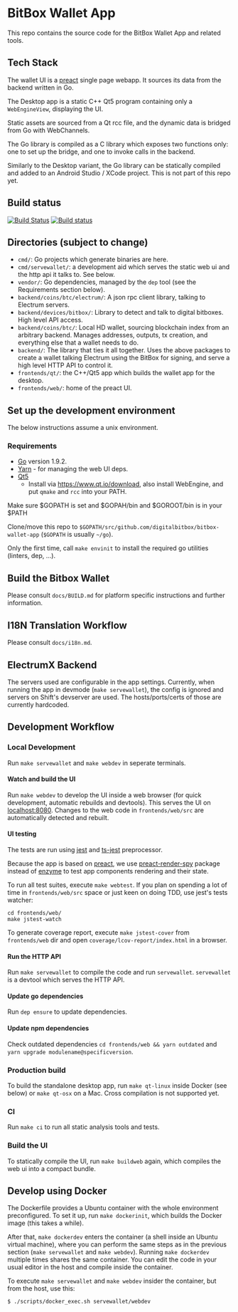 # BitBox Wallet App

This repo contains the source code for the BitBox Wallet App and related tools.

## Tech Stack

The wallet UI is a [preact](https://preactjs.com/) single page webapp. It sources its data from the
backend written in Go.

The Desktop app is a static C++ Qt5 program containing only a `WebEngineView`, displaying the UI.

Static assets are sourced from a Qt rcc file, and the dynamic data is bridged from Go with
WebChannels.

The Go library is compiled as a C library which exposes two functions only: one to set up the
bridge, and one to invoke calls in the backend.

Similarly to the Desktop variant, the Go library can be statically compiled and added to an Android
Studio / XCode project. This is not part of this repo yet.

## Build status

[![Build Status](https://travis-ci.org/digitalbitbox/bitbox-wallet-app.svg?branch=master)](https://travis-ci.org/digitalbitbox/bitbox-wallet-app)
[![Build status](https://ci.appveyor.com/api/projects/status/4c8pc8jpa1utnj26/branch/master?svg=true)](https://ci.appveyor.com/project/benma/bitbox-wallet-app/branch/master)

## Directories (subject to change)

- `cmd/`: Go projects which generate binaries are here.
- `cmd/servewallet/`: a development aid which serves the static web ui and the http api it talks
  to. See below.
- `vendor/`: Go dependencies, managed by the `dep` tool (see the Requirements section below).
- `backend/coins/btc/electrum/`: A json rpc client library, talking to Electrum servers.
- `backend/devices/bitbox/`: Library to detect and talk to digital bitboxes. High level API access.
- `backend/coins/btc/`: Local HD wallet, sourcing blockchain index from an arbitrary
  backend. Manages addresses, outputs, tx creation, and everything else that a wallet needs to do.
- `backend/`: The library that ties it all together. Uses the above packages to create a wallet
  talking Electrum using the BitBox for signing, and serve a high level HTTP API to control it.
- `frontends/qt/`: the C++/Qt5 app which builds the wallet app for the desktop.
- `frontends/web/`: home of the preact UI.

## Set up the development environment

The below instructions assume a unix environment.

### Requirements

- [Go](https://golang.org/doc/install) version 1.9.2.
- [Yarn](https://yarnpkg.com/en/) - for managing the web UI deps.
- [Qt5](https://www.qt.io)
  - Install via https://www.qt.io/download, also install WebEngine, and put `qmake` and `rcc` into
    your PATH.

Make sure $GOPATH is set and $GOPAH/bin and $GOROOT/bin is in your $PATH

Clone/move this repo to `$GOPATH/src/github.com/digitalbitbox/bitbox-wallet-app` (`$GOPATH` is usually `~/go`).

Only the first time, call `make envinit` to install the required go utilities (linters, dep, ...).

## Build the Bitbox Wallet

Please consult `docs/BUILD.md` for platform specific instructions and further
information.

## I18N Translation Workflow

Please consult `docs/i18n.md`.

## ElectrumX Backend

The servers used are configurable in the app settings. Currently, when running the app in devmode
(`make servewallet`), the config is ignored and servers on Shift's devserver are used. The
hosts/ports/certs of those are currently hardcoded.

## Development Workflow

### Local Development

Run `make servewallet` and `make webdev` in seperate terminals.

#### Watch and build the UI

Run `make webdev` to develop the UI inside a web browser (for quick development, automatic rebuilds
and devtools). This serves the UI on [localhost:8080](http://localhost:8080). Changes to the web
code in `frontends/web/src` are automatically detected and rebuilt.

#### UI testing

The tests are run using [jest](https://jestjs.io)
and [ts-jest](https://www.npmjs.com/package/ts-jest) preprocessor.

Because the app is based on [preact](https://preactjs.com),
we use [preact-render-spy](https://www.npmjs.com/package/preact-render-spy) package
instead of [enzyme](https://airbnb.io/enzyme/) to test app components rendering
and their state.

To run all test suites, execute `make webtest`.
If you plan on spending a lot of time in `frontends/web/src` space
or just keen on doing TDD, use jest's tests watcher:

    cd frontends/web/
    make jstest-watch

To generate coverage report, execute `make jstest-cover` from `frontends/web` dir
and open `coverage/lcov-report/index.html` in a browser.

#### Run the HTTP API

Run `make servewallet` to compile the code and run `servewallet`. `servewallet` is a devtool which
serves the HTTP API.

#### Update go dependencies

Run `dep ensure` to update dependencies.

#### Update npm dependencies

Check outdated dependencies `cd frontends/web && yarn outdated` and `yarn upgrade
modulename@specificversion`.

### Production build

To build the standalone desktop app, run `make qt-linux` inside Docker (see below) or `make qt-osx`
on a Mac. Cross compilation is not supported yet.

### CI

Run `make ci` to run all static analysis tools and tests.

### Build the UI

To statically compile the UI, run `make buildweb` again, which compiles the web ui into a compact
bundle.

## Develop using Docker

The Dockerfile provides a Ubuntu container with the whole environment preconfigured. To set it up,
run `make dockerinit`, which builds the Docker image (this takes a while).

After that, `make dockerdev` enters the container (a shell inside an Ubuntu virtual machine), where
you can perform the same steps as in the previous section (`make servewallet` and `make
webdev`). Running `make dockerdev` multiple times shares the same container. You can edit the code
in your usual editor in the host and compile inside the container.

To execute `make servewallet` and `make webdev` insider the container, but from the host, use this:

`$ ./scripts/docker_exec.sh servewallet/webdev`
